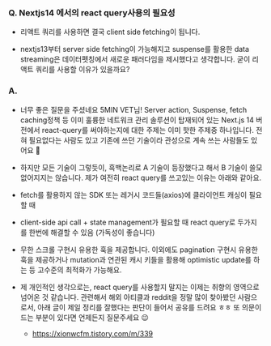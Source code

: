 ### Q. Nextjs14 에서의 react query사용의 필요성

- 리액트 쿼리를 사용하면 결국 client side fetching이 됩니다.

- nextjs13부터 server side fetching이 가능해지고 suspense를 활용한 data streaming은 데이터펫칭에서 새로운 패러다임을 제시했다고 생각합니다. 굳이 리액트 쿼리를 사용할 이유가 있을까요?

### A.

- 너무 좋은 질문을 주셨네요 5MIN VET님! Server action, Suspense, fetch caching정책 등 이미 훌륭한 네트워크 관리 솔루션이 탑재되어 있는 Next.js 14 버전에서 react-query를 써야하는지에 대한 주제는 이미 핫한 주제중 하나입니다. 전혀 필요없다는 사람도 있고 기존에 쓰던 기술이라 관성으로 계속 쓰는 사람들도 있어요 🙂

- 하지만 모든 기술이 그렇듯이, 흑백논리로 A 기술이 등장했다고 해서 B 기술이 쓸모없어지지는 않습니다. 제가 여전히 react query를 쓰고있는 이유는 아래와 같아요.

- fetch를 활용하지 않는 SDK 또는 레거시 코드들(axios)에 클라이언트 캐싱이 필요할 때

- client-side api call + state management가 필요할 때 react query로 두가지를 한번에 해결할 수 있음 (가독성이 좋습니다)

- 무한 스크롤 구현시 유용한 훅을 제공합니다. 이외에도 pagination 구현시 유용한 훅을 제공하거나 mutation과 연관된 캐시 키들을 활용해 optimistic update를 하는 등 고수준의 최적화가 가능해요.

- 제 개인적인 생각으로는, react query를 사용할지 말지는 이제는 취향의 영역으로 넘어온 것 같습니다. 관련해서 해외 아티클과 reddit을 정말 많이 찾아봤던 사람으로서, 아래 글이 제일 정리를 잘했다는 판단이 들어서 공유를 드려요 ㅎㅎ 또 의문이 드는 부분이 있다면 언제든지 질문주세요 😉

  - https://xionwcfm.tistory.com/m/339
